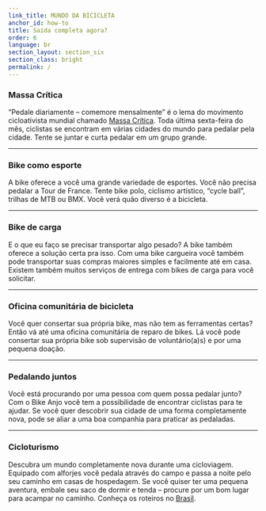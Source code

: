 ```yaml
---
link_title: MUNDO DA BICICLETA
anchor_id: how-to
title: Saída completa agora?
order: 6
language: br
section_layout: section_six
section_class: bright
permalink: /
---
```


### Massa Crítica
“Pedale diariamente – comemore mensalmente” é o lema do movimento cicloativista mundial chamado [Massa Crítica](http://bicicletada.org/). Toda última sexta-feira do mês, ciclistas se encontram em várias cidades do mundo para pedalar pela cidade. Tente se juntar e curta pedalar em um grupo grande.

***

### Bike como esporte
A bike oferece a você uma grande variedade de esportes. Você não precisa pedalar a Tour de France. Tente bike polo, ciclismo artístico, “cycle ball”, trilhas de MTB ou BMX. Você verá quão diverso é a bicicleta.

***

### Bike de carga
E o que eu faço se precisar transportar algo pesado? A bike também oferece a solução certa pra isso. Com uma bike cargueira você também pode transportar suas compras maiores simples e facilmente até em casa. Existem também muitos serviços de entrega com bikes de carga para você solicitar.

***

### Oficina comunitária de bicicleta 
Você quer consertar sua própria bike, mas não tem as ferramentas certas? Então vá até uma oficina comunitária de reparo de bikes. Lá você pode consertar sua própria bike sob supervisão de voluntário(a)s) e por uma pequena doação.

***

### Pedalando juntos
Você está procurando por uma pessoa com quem possa pedalar junto? Com o Bike Anjo você tem a possibilidade de encontrar ciclistas para te ajudar. Se você quer descobrir sua cidade de uma forma completamente nova, pode se aliar a uma boa companhia para praticar as pedaladas.

***

### Cicloturismo
Descubra um mundo completamente nova durante uma cicloviagem. Equipado com alforjes você pedala através do campo e passa a noite pelo seu caminho em casas de hospedagem. Se você quiser ter uma pequena aventura, embale seu saco de dormir e tenda – procure por um bom lugar para acampar no caminho. Conheça os roteiros no [Brasil](http://www.clubedecicloturismo.com.br/).
